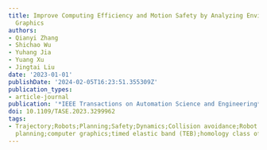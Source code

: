 ```yaml
---
title: Improve Computing Efficiency and Motion Safety by Analyzing Environment With
  Graphics
authors:
- Qianyi Zhang
- Shichao Wu
- Yuhang Jia
- Yuang Xu
- Jingtai Liu
date: '2023-01-01'
publishDate: '2024-02-05T16:23:51.355309Z'
publication_types:
- article-journal
publication: '*IEEE Transactions on Automation Science and Engineering*'
doi: 10.1109/TASE.2023.3299962
tags:
- Trajectory;Robots;Planning;Safety;Dynamics;Collision avoidance;Robot sensing systems;Motion
  planning;computer graphics;timed elastic band (TEB);homology class of trajectories
---
```

